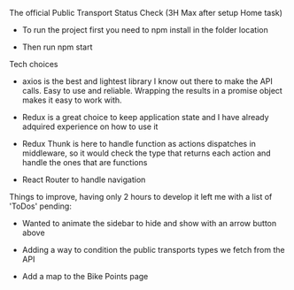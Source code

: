 The official Public Transport Status Check (3H Max after setup Home task)

- To run the project first you need to npm install in the folder location

- Then run npm start

Tech choices

- axios is the best and lightest library I know out there to make the API calls. Easy to use and reliable. Wrapping the results in a promise object makes it easy to work with.

- Redux is a great choice to keep application state and I have already adquired experience on how to use it

- Redux Thunk is here to handle function as actions dispatches in middleware, so it would check the type that returns each action and handle the ones that are functions

- React Router to handle navigation

Things to improve, having only 2 hours to develop it left me with a list of 'ToDos' pending:

- Wanted to animate the sidebar to hide and show with an arrow button above

- Adding a way to condition the public transports types we fetch from the API

- Add a map to the Bike Points page
